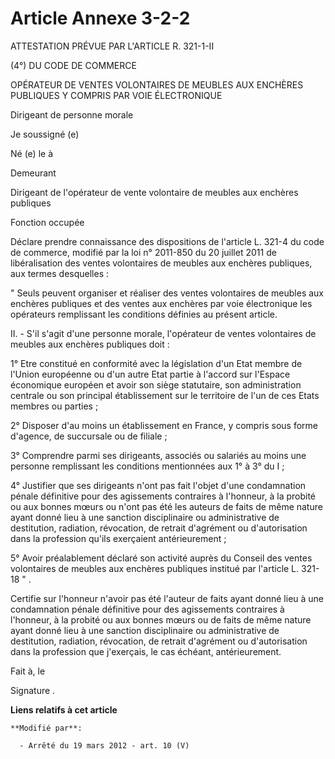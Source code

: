 # Article Annexe 3-2-2

ATTESTATION PRÉVUE PAR L'ARTICLE R. 321-1-II 

(4°) DU CODE DE COMMERCE 

OPÉRATEUR DE VENTES VOLONTAIRES DE MEUBLES AUX ENCHÈRES PUBLIQUES Y COMPRIS PAR VOIE ÉLECTRONIQUE 

Dirigeant de personne morale 

Je soussigné (e) 

Né (e) le à 

Demeurant 

Dirigeant de l'opérateur de vente volontaire de meubles aux enchères publiques 

Fonction occupée 

Déclare prendre connaissance des dispositions de l'article L. 321-4 du code de commerce, modifié par la loi n° 2011-850 du 20
juillet 2011 de libéralisation des ventes volontaires de meubles aux enchères publiques, aux termes desquelles : 

" Seuls peuvent organiser et réaliser des ventes volontaires de meubles aux enchères publiques et des ventes aux enchères par
voie électronique les opérateurs remplissant les conditions définies au présent article. 

II. - S'il s'agit d'une personne morale, l'opérateur de ventes volontaires de meubles aux enchères publiques doit : 

1° Etre constitué en conformité avec la législation d'un Etat membre de l'Union européenne ou d'un autre Etat partie à
l'accord sur l'Espace économique européen et avoir son siège statutaire, son administration centrale ou son principal
établissement sur le territoire de l'un de ces Etats membres ou parties ; 

2° Disposer d'au moins un établissement en France, y compris sous forme d'agence, de succursale ou de filiale ; 

3° Comprendre parmi ses dirigeants, associés ou salariés au moins une personne remplissant les conditions mentionnées aux 1°
à 3° du I ; 

4° Justifier que ses dirigeants n'ont pas fait l'objet d'une condamnation pénale définitive pour des agissements contraires à
l'honneur, à la probité ou aux bonnes mœurs ou n'ont pas été les auteurs de faits de même nature ayant donné lieu à une
sanction disciplinaire ou administrative de destitution, radiation, révocation, de retrait d'agrément ou d'autorisation dans
la profession qu'ils exerçaient antérieurement ; 

5° Avoir préalablement déclaré son activité auprès du Conseil des ventes volontaires de meubles aux enchères publiques
institué par l'article L. 321-18 " . 

Certifie sur l'honneur n'avoir pas été l'auteur de faits ayant donné lieu à une condamnation pénale définitive pour des
agissements contraires à l'honneur, à la probité ou aux bonnes mœurs ou de faits de même nature ayant donné lieu à une
sanction disciplinaire ou administrative de destitution, radiation, révocation, de retrait d'agrément ou d'autorisation dans
la profession que j'exerçais, le cas échéant, antérieurement. 

Fait à, le 

Signature .

**Liens relatifs à cet article**

	**Modifié par**:

	  - Arrêté du 19 mars 2012 - art. 10 (V)
